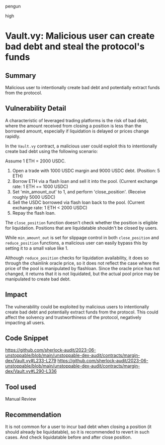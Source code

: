 pengun

high

# Vault.vy: Malicious user can create bad debt and steal the protocol's funds

## Summary
Malicious user to intentionally create bad debt and potentially extract funds from the protocol.

## Vulnerability Detail
A characteristic of leveraged trading platforms is the risk of bad debt, where the amount received from closing a position is less than the borrowed amount, especially if liquidation is delayed or prices change rapidly. 

In the `Vault.vy` contract, a malicious user could exploit this to intentionally create bad debt using the following scenario:

Assume 1 ETH = 2000 USDC.

1. Open a trade with 1000 USDC margin and 9000 USDC debt. (Position: 5 ETH)
2. Borrow ETH via a flash loan and sell it into the pool. (Current exchange rate: 1 ETH == 1000 USDC)
3. Set 'min_amount_out' to 1, and perform 'close_position'. (Receive roughly 5000 USDC)
4. Sell the USDC borrowed via flash loan back to the pool. (Current exchange rate: 1 ETH < 2000 USDC)
5. Repay the flash loan.

The `close_position` function doesn't check whether the position is eligible for liquidation. Positions that are liquidatable shouldn't be closed by users.

While `min_amount_out` is set for slippage control in both `close_position` and `reduce_position` functions, a malicious user can easily bypass this by setting it to a small value like 1.

Although `reduce_position` checks for liquidation availability, it does so through the chainlink oracle price, so it does not reflect the case where the price of the pool is manipulated by flashloan. Since the oracle price has not changed, it returns that it is not liquidated, but the actual pool price may be manipulated to create bad debt.

## Impact
The vulnerability could be exploited by malicious users to intentionally create bad debt and potentially extract funds from the protocol. This could affect the solvency and trustworthiness of the protocol, negatively impacting all users.

## Code Snippet
https://github.com/sherlock-audit/2023-06-unstoppable/blob/main/unstoppable-dex-audit/contracts/margin-dex/Vault.vy#L233-L279
https://github.com/sherlock-audit/2023-06-unstoppable/blob/main/unstoppable-dex-audit/contracts/margin-dex/Vault.vy#L290-L336
## Tool used

Manual Review

## Recommendation
It is not common for a user to incur bad debt when closing a position (it should already be liquidatable), so it is recommended to revert in such cases. And check liquidatable before and after close position.